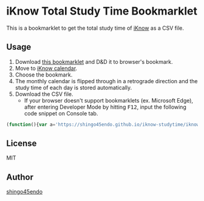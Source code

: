 iKnow Total Study Time Bookmarklet
==================================

This is a bookmarklet to get the total study time of [iKnow](http://iknow.jp/) as a CSV file.


Usage
-----

1. Download [this bookmarklet](./iknow-studytime.url) and D&D it to browser's bookmark.
2. Move to [iKnow calendar](https://iknow.jp/home/calendars).
3. Choose the bookmark.
4. The monthly calendar is flipped through in a retrograde direction and the study time of each day is stored automatically.
5. Download the CSV file.
	* If your browser doesn't support bookmarklets (ex. Microsoft Edge), after entering Developer Mode by hitting <kbd>F12</kbd>, input the following code snippet on Console tab.

```javascript
(function(){var a='https://shingo45endo.github.io/iknow-studytime/iknow-studytime.js?'+Date.now();var d=document;var e=d.createElement('script');e.charset='utf-8';e.src=a;d.getElementsByTagName('head')[0].appendChild(e);})();
```


License
-------

MIT


Author
------

[shingo45endo](https://github.com/shingo45endo)
